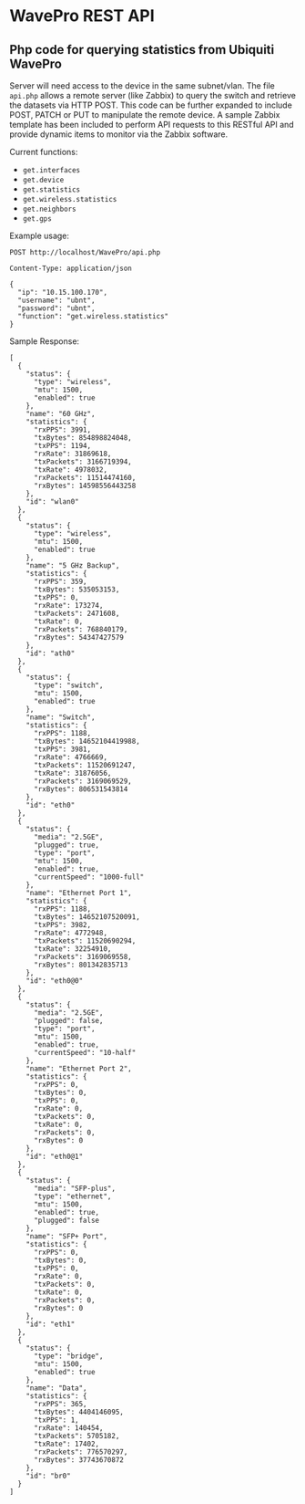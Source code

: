# WavePro REST API
## Php code for querying statistics from Ubiquiti WavePro

Server will need access to the device in the same subnet/vlan.
The file `api.php` allows a remote server (like Zabbix) to query the switch and retrieve the datasets via HTTP POST.
This code can be further expanded to include POST, PATCH or PUT to manipulate the remote device. A sample Zabbix template has been included to perform API requests to this RESTful API and provide dynamic items to monitor via the Zabbix software.

Current functions:
+ `get.interfaces`
+ `get.device`
+ `get.statistics`
+ `get.wireless.statistics`
+ `get.neighbors`
+ `get.gps`




Example usage:

```POST http://localhost/WavePro/api.php```

```Content-Type: application/json```
```
{
  "ip": "10.15.100.170",
  "username": "ubnt",
  "password": "ubnt",
  "function": "get.wireless.statistics"
}
```


Sample Response:
```
[
  {
    "status": {
      "type": "wireless",
      "mtu": 1500,
      "enabled": true
    },
    "name": "60 GHz",
    "statistics": {
      "rxPPS": 3991,
      "txBytes": 854898824048,
      "txPPS": 1194,
      "rxRate": 31869618,
      "txPackets": 3166719394,
      "txRate": 4978032,
      "rxPackets": 11514474160,
      "rxBytes": 14598556443258
    },
    "id": "wlan0"
  },
  {
    "status": {
      "type": "wireless",
      "mtu": 1500,
      "enabled": true
    },
    "name": "5 GHz Backup",
    "statistics": {
      "rxPPS": 359,
      "txBytes": 535053153,
      "txPPS": 0,
      "rxRate": 173274,
      "txPackets": 2471608,
      "txRate": 0,
      "rxPackets": 768840179,
      "rxBytes": 54347427579
    },
    "id": "ath0"
  },
  {
    "status": {
      "type": "switch",
      "mtu": 1500,
      "enabled": true
    },
    "name": "Switch",
    "statistics": {
      "rxPPS": 1188,
      "txBytes": 14652104419988,
      "txPPS": 3981,
      "rxRate": 4766669,
      "txPackets": 11520691247,
      "txRate": 31876056,
      "rxPackets": 3169069529,
      "rxBytes": 806531543814
    },
    "id": "eth0"
  },
  {
    "status": {
      "media": "2.5GE",
      "plugged": true,
      "type": "port",
      "mtu": 1500,
      "enabled": true,
      "currentSpeed": "1000-full"
    },
    "name": "Ethernet Port 1",
    "statistics": {
      "rxPPS": 1188,
      "txBytes": 14652107520091,
      "txPPS": 3982,
      "rxRate": 4772948,
      "txPackets": 11520690294,
      "txRate": 32254910,
      "rxPackets": 3169069558,
      "rxBytes": 801342835713
    },
    "id": "eth0@0"
  },
  {
    "status": {
      "media": "2.5GE",
      "plugged": false,
      "type": "port",
      "mtu": 1500,
      "enabled": true,
      "currentSpeed": "10-half"
    },
    "name": "Ethernet Port 2",
    "statistics": {
      "rxPPS": 0,
      "txBytes": 0,
      "txPPS": 0,
      "rxRate": 0,
      "txPackets": 0,
      "txRate": 0,
      "rxPackets": 0,
      "rxBytes": 0
    },
    "id": "eth0@1"
  },
  {
    "status": {
      "media": "SFP-plus",
      "type": "ethernet",
      "mtu": 1500,
      "enabled": true,
      "plugged": false
    },
    "name": "SFP+ Port",
    "statistics": {
      "rxPPS": 0,
      "txBytes": 0,
      "txPPS": 0,
      "rxRate": 0,
      "txPackets": 0,
      "txRate": 0,
      "rxPackets": 0,
      "rxBytes": 0
    },
    "id": "eth1"
  },
  {
    "status": {
      "type": "bridge",
      "mtu": 1500,
      "enabled": true
    },
    "name": "Data",
    "statistics": {
      "rxPPS": 365,
      "txBytes": 4404146095,
      "txPPS": 1,
      "rxRate": 140454,
      "txPackets": 5705182,
      "txRate": 17402,
      "rxPackets": 776570297,
      "rxBytes": 37743670872
    },
    "id": "br0"
  }
]
```
